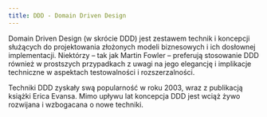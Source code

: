 ```yaml
---
title: DDD - Domain Driven Design
---
```


Domain Driven Design (w skrócie DDD) jest zestawem technik i koncepcji służących do projektowania złożonych modeli biznesowych i ich dosłownej implementacji. Niektórzy – tak jak Martin Fowler – preferują stosowanie DDD również w prostszych przypadkach z uwagi na jego elegancję i implikacje techniczne w aspektach testowalności i rozszerzalności.  

Techniki DDD zyskały swą popularność w roku 2003, wraz z publikacją książki Erica Evansa. Mimo upływu lat koncepcja DDD jest wciąż żywo rozwijana i wzbogacana o nowe techniki.